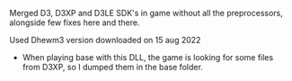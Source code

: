 Merged D3, D3XP and D3LE SDK's in game without all the preprocessors, alongside few fixes here and there.

Used Dhewm3 version downloaded on 15 aug 2022

 * When playing base with this DLL, the game is looking for some files from D3XP, so I dumped them in the base folder.
